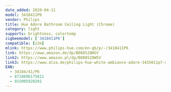 ```yaml
---
date_added: 2020-04-11
model: 3418411P6
vendor: Philips
title: Hue Adore Bathroom Ceiling Light (Chrome)
category: light
supports: brightness, colortemp
zigbeemodel: ['3418411P6']
compatible: [z2m]
mlink: https://www.philips-hue.com/en-gb/p/-/3418411P6
link: https://www.amazon.de/dp/B088S28WSV
link2: https://www.amazon.pl/dp/B088S28WSV
link3: https://www.alza.de/philips-hue-white-ambiance-adore-3435011p7-d5375456.htm
EAN: 
  - 34184/41/P6
  - 8718696175811
  - 915005920201
---
```

